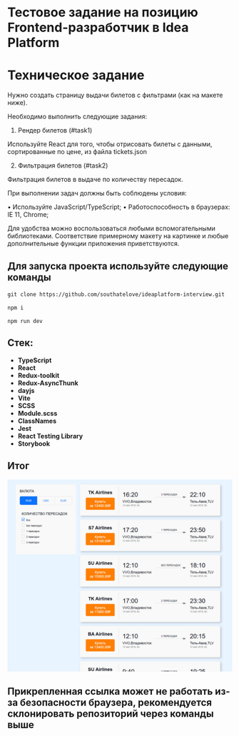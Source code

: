 # Тестовое задание на позицию Frontend-разработчик в Idea Platform

# Техническое задание

Нужно создать страницу выдачи билетов с фильтрами (как на макете ниже).

Необходимо выполнить следующие задания:

1. Рендер билетов (#task1)

Используйте React для того, чтобы отрисовать билеты с данными, сортированные по цене, из файла tickets.json

2. Фильтрация билетов (#task2)

Фильтрация билетов в выдаче по количеству пересадок.

При выполнении задач должны быть соблюдены условия:

• Используйте JavaScript/TypeScript;
• Работоспособность в браузерах: IE 11, Chrome;

Для удобства можно воспользоваться любыми вспомогательными библиотеками. Соответствие примерному макету на картинке и любые дополнительные функции приложения приветствуются.

## Для запуска проекта используйте следующие команды

```
git clone https://github.com/southatelove/ideaplatform-interview.git
```

```
npm i
```

```
npm run dev
```

## Стек:

- **TypeScript**
- **React**
- **Redux-toolkit**
- **Redux-AsyncThunk**
- **dayjs**
- **Vite**
- **SCSS**
- **Module.scss**
- **ClassNames**
- **Jest**
- **React Testing Library**
- **Storybook**

## Итог

![alt text](/public/result-idea-platform.jpg)

## Прикрепленная ссылка может не работать из-за безопасности браузера, рекомендуется склонировать репозиторий через команды выше
